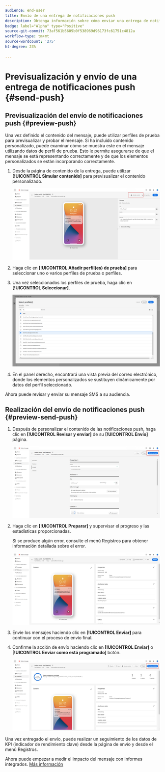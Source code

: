 ```yaml
---
audience: end-user
title: Envío de una entrega de notificaciones push
description: Obtenga información sobre cómo enviar una entrega de notificaciones push con Adobe Campaign Web
badge: label="Alpha" type="Positive"
source-git-commit: 73af561b5609b0f538969d96173fc61751c4812a
workflow-type: tm+mt
source-wordcount: '275'
ht-degree: 23%

---
```


# Previsualización y envío de una entrega de notificaciones push {#send-push}

## Previsualización del envío de notificaciones push {#preview-push}

Una vez definido el contenido del mensaje, puede utilizar perfiles de prueba para previsualizar y probar el mensaje. Si ha incluido contenido personalizado, puede examinar cómo se muestra este en el mensaje utilizando datos de perfil de prueba. Esto le permite asegurarse de que el mensaje se está representando correctamente y de que los elementos personalizados se están incorporando correctamente.

1. Desde la página de contenido de la entrega, puede utilizar **[!UICONTROL Simular contenido]** para previsualizar el contenido personalizado.

   ![](assets/push_send_1.png)

1. Haga clic en **[!UICONTROL Añadir perfil(es) de prueba]** para seleccionar uno o varios perfiles de prueba o perfiles.

1. Una vez seleccionados los perfiles de prueba, haga clic en **[!UICONTROL Seleccionar]**.

   ![](assets/push_send_5.png)

1. En el panel derecho, encontrará una vista previa del correo electrónico, donde los elementos personalizados se sustituyen dinámicamente por datos del perfil seleccionado.

Ahora puede revisar y enviar su mensaje SMS a su audiencia.

## Realización del envío de notificaciones push {#preview-send-push}

1. Después de personalizar el contenido de las notificaciones push, haga clic en **[!UICONTROL Revisar y enviar]** de su **[!UICONTROL Envío]** página.

   ![](assets/push_send_2.png)

1. Haga clic en **[!UICONTROL Preparar]** y supervisar el progreso y las estadísticas proporcionadas.

   Si se produce algún error, consulte el menú Registros para obtener información detallada sobre el error.

   ![](assets/push_send_3.png)

1. Envíe los mensajes haciendo clic en **[!UICONTROL Enviar]** para continuar con el proceso de envío final.

1. Confirme la acción de envío haciendo clic en **[!UICONTROL Enviar]** o **[!UICONTROL Enviar como está programado]** botón.

   ![](assets/push_send_4.png)

Una vez entregado el envío, puede realizar un seguimiento de los datos de KPI (indicador de rendimiento clave) desde la página de envío y desde el menú Registros.

Ahora puede empezar a medir el impacto del mensaje con informes integrados. [Más información](../reporting/push-report.md)
